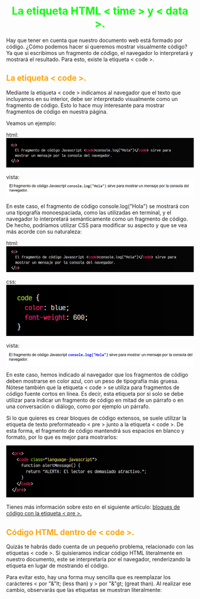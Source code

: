# <span style="color:lime"><center>La etiqueta HTML < time > y < data >.<center></center></span>

Hay que tener en cuenta que nuestro documento web está formado por código. ¿Cómo podemos hacer si queremos mostrar visualmente código? Ya que si escribimos un fragmento de código, el navegador lo interpretará y mostrará el resultado. Para esto, existe la etiqueta < code >.

## <span style="color:orange">La etiqueta < code >.</span>
Mediante la etiqueta < code > indicamos al navegador que el texto que incluyamos en su interior, debe ser interpretado visualmente como un fragmento de código. Esto lo hace muy interesante para mostrar fragmentos de código en nuestra página.

Veamos un ejemplo:

html:
![alt text](./imagenes-la-etiqueta-html-code/image.png)

vista:
![alt text](./imagenes-la-etiqueta-html-code/image-1.png)

En este caso, el fragmento de código console.log("Hola") se mostrará con una tipografía monoespaciada, como las utilizadas en terminal, y el navegador lo interpretará semánticamente como un fragmento de código. De hecho, podríamos utilizar CSS para modificar su aspecto y que se vea más acorde con su naturaleza:

html:
![alt text](./imagenes-la-etiqueta-html-code/image-2.png)

css:
![alt text](./imagenes-la-etiqueta-html-code/image-3.png)

vista:
![alt text](./imagenes-la-etiqueta-html-code/image-4.png)

En este caso, hemos indicado al navegador que los fragmentos de código deben mostrarse en color azul, con un peso de tipografía más gruesa. Nótese también que la etiqueta < code > se utiliza para fragmentos de código fuente cortos en línea. Es decir, esta etiqueta por si solo se debe utilizar para indicar un fragmento de código en mitad de un párrafo o en una conversación o diálogo, como por ejemplo un párrafo.

Si lo que quieres es crear bloques de código extensos, se suele utilizar la etiqueta de texto preformateado < pre > junto a la etiqueta < code >. De esta forma, el fragmento de código mantendrá sus espacios en blanco y formato, por lo que es mejor para mostrarlos:

![alt text](./imagenes-la-etiqueta-html-code/image-5.png)

Tienes más información sobre esto en el siguiente artículo: [bloques de código con la etiqueta < pre >.](https://lenguajehtml.com/html/agrupacion/etiqueta-html-pre/)

## <span style="color:orange">Código HTML dentro de < code >.</span>
Quizás te habrás dado cuenta de un pequeño problema, relacionado con las etiquetas < code >. Si quisieramos indicar código HTML literalmente en nuestro documento, este se interpretaría por el navegador, renderizando la etiqueta en lugar de mostrando el código.

Para evitar esto, hay una forma muy sencilla que es reemplazar los carácteres < por "&"lt; (less than) y > por "&"gt; (great than). Al realizar ese cambio, observarás que las etiquetas se muestran literalmente: